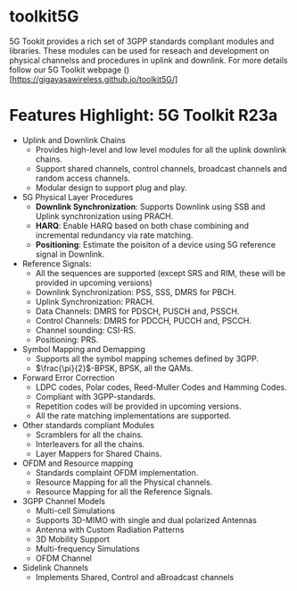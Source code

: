 # toolkit5G

5G Tookit provides a rich set of 3GPP standards compliant modules and libraries. 
These modules can be used for reseach and development on physical channelss and procedures in uplink and downlink.
For more details follow our 5G Toolkit webpage ()[https://gigayasawireless.github.io/toolkit5G/]

# Features Highlight: 5G Toolkit R23a

* Uplink and Downlink Chains
  * Provides high-level and low level modules for all the uplink downlink chains.
  * Support shared channels, control channels, broadcast channels and random access channels.
  * Modular design to support plug and play.
* 5G Physical Layer Procedures
  * **Downlink Synchronization**: Supports Downlink using SSB and Uplink synchronization using PRACH.
  * **HARQ**: Enable HARQ based on both chase combining and incremental redundancy via rate matching.
  * **Positioning**: Estimate the poisiton of a device using 5G reference signal in Downlink.
* Reference Signals:
  * All the sequences are supported (except SRS and RIM, these will be provided in upcoming versions)
  * Downlink Synchronization: PSS, SSS, DMRS for PBCH.
  * Uplink Synchronization: PRACH.
  * Data Channels: DMRS for PDSCH, PUSCH and, PSSCH.
  * Control Channels: DMRS for PDCCH, PUCCH and, PSCCH.
  * Channel sounding: CSI-RS.
  * Positioning: PRS.
* Symbol Mapping and Demapping
  * Supports all the symbol mapping schemes defined by 3GPP.
  * $\frac{\pi}{2}$-BPSK, BPSK, all the QAMs.
* Forward Error Correction
  * LDPC codes, Polar codes, Reed-Muller Codes and Hamming Codes.
  * Compliant with 3GPP-standards.
  * Repetition codes will be provided in upcoming versions.
  * All the rate matching implementations are supported.
* Other standards compliant Modules
  * Scramblers for all the chains.
  * Interleavers for all the chains.
  * Layer Mappers for Shared Chains.
* OFDM and Resource mapping
  * Standards complaint OFDM implementation.
  * Resource Mapping for all the Physical channels.
  * Resource Mapping for all the Reference Signals.
* 3GPP Channel Models
  * Multi-cell Simulations
  * Supports 3D-MIMO with single and dual polarized Antennas
  * Antenna with Custom Radiation Patterns
  * 3D Mobility Support
  * Multi-frequency Simulations
  * OFDM Channel
* Sidelink Channels
  * Implements Shared, Control and aBroadcast channels
